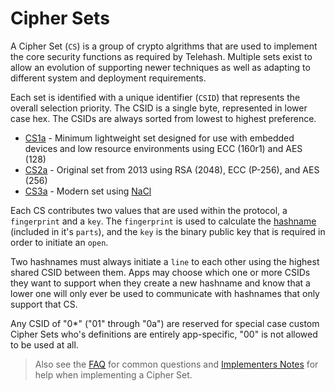 Cipher Sets
===========

A Cipher Set (`CS`) is a group of crypto algrithms that are used to implement the core security functions as required by Telehash.  Multiple sets exist to allow an evolution of supporting newer techniques as well as adapting to different system and deployment requirements.

Each set is identified with a unique identifier (`CSID`) that represents the overall selection priority. The CSID is a single byte, represented in lower case hex. The CSIDs are always sorted from lowest to highest preference.

* [CS1a](cs/1a.md) - Minimum lightweight set designed for use with embedded devices and low resource environments using ECC (160r1) and AES (128)
* [CS2a](cs/2a.md) - Original set from 2013 using RSA (2048), ECC (P-256), and AES (256)
* [CS3a](cs/3a.md) - Modern set using [NaCl](http://nacl.cr.yp.to/)

Each CS contributes two values that are used within the protocol, a `fingerprint` and a `key`.  The `fingerprint` is used to calculate the [hashname](hashnames.md) (included in it's `parts`), and the `key` is the binary public key that is required in order to initiate an `open`.

Two hashnames must always initiate a `line` to each other using the highest shared CSID between them.  Apps may choose which one or more CSIDs they want to support when they create a new hashname and know that a lower one will only ever be used to communicate with hashnames that only support that CS.

Any CSID of "0*" ("01" through "0a") are reserved for special case custom Cipher Sets who's definitions are entirely app-specific, "00" is not allowed to be used at all.

> Also see the [FAQ](faq.md#cs) for common questions and [Implementers Notes](implementers.md#cs) for help when implementing a Cipher Set.

